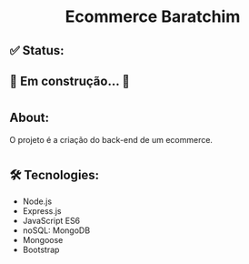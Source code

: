 <h1 align="center">Ecommerce Baratchim</h1>

## ✅ Status:
<h2>🚧 Em construção... 🚧</h2>

#

## About:
<p>O projeto é a criação do back-end de um ecommerce.</p>

#

## 🛠 Tecnologies:
 <ul>
    <li>Node.js</li>
    <li>Express.js</li>
    <li>JavaScript ES6</li>
    <li>noSQL: MongoDB</li>
    <li>Mongoose</li>
    <li>Bootstrap</li>
 </ul>
